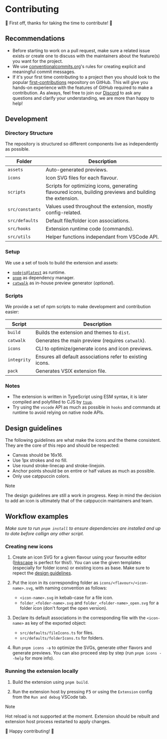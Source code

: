# Contributing

🎉 First off, thanks for taking the time to contribute! 🎉

## Recommendations

- Before starting to work on a pull request, make sure a related issue exists or create one to discuss with the maintainers about the feature(s) you want for the project.
- We use [conventionalcommits.org](https://www.conventionalcommits.org/en/v1.0.0/)'s rules for creating explicit and meaningful commit messages.
- If it's your first time contributing to a project then you should look to the popular [first-contributions](https://github.com/firstcontributions/first-contributions) repository on GitHub. This will give you hands-on experience with the features of GitHub required to make a contribution. As always, feel free to join our [Discord](https://discord.com/servers/catppuccin-907385605422448742) to ask any questions and clarify your understanding, we are more than happy to help!

## Development

### Directory Structure

The repository is structured so different components live as independently as possible.

| Folder | Description |
|---|---|
| `assets` | Auto-generated previews. |
| `icons` | Icon SVG files for each flavour. |
| `scripts` | Scripts for optimizing icons, generating flavoured icons, building previews and building the extension. |
| `src/constants` | Values used throughout the extension, mostly config-related. |
| `src/defaults` | Default file/folder icon associations. |
| `src/hooks` | Extension runtime code (commands). |
| `src/utils` | Helper functions independant from VSCode API. |

### Setup

We use a set of tools to build the extension and assets:

- [`nodejs@latest`](https://nodejs.org/en) as runtime.
- [`pnpm`](http://pnpm.io) as dependency manager.
- [`catwalk`](https://github.com/catppuccin/toolbox/tree/main/catwalk) as in-house preview generator (_optional_).

### Scripts

We provide a set of npm scripts to make development and contribution easier:

| Script | Description |
|---|---|
| `build` | Builds the extension and themes to `dist`. |
| `catwalk` | Generates the main preview (requires `catwalk`). |
| `icons` | CLI to optimize/generate icons and icon previews. |
| `integrity` | Ensures all default associations refer to existing icons. |
| `pack` | Generates VSIX extension file. |

### Notes

- The extension is written in TypeScript using ESM syntax, it is later compiled and polyfilled to CJS by [`tsup`](https://tsup.egoist.dev/).
- Try using the `vscode` API as much as possible in `hooks` and commands at runtime to avoid relying on native node APIs.

## Design guidelines

The following guidelines are what make the icons and the theme consistent. They are the core of this repo and should be respected:

- Canvas should be 16x16.
- Use 1px strokes and no fill.
- Use round stroke-linecap and stroke-linejoin.
- Anchor points should be on entire or half values as much as possible.
- Only use catppuccin colors.

> [!NOTE]
> The design guidelines are still a work in progress. Keep in mind the decision to add an icon is ultimately that of the catppuccin maintainers and team.

## Workflow examples

_Make sure to run `pnpm install` to ensure dependencies are installed and up to date before callign any other script._

### Creating new icons

1. Create an icon SVG for a given flavour using your favourite editor ([Inkscape](https://inkscape.org/) is perfect for this!). You can use the given templates (especially for folder icons) or existing icons as base. Make sure to repect the [design guidelines](#design-guidelines).

2. Put the icon in its corresponding folder as `icons/<flavour>/<icon-name>.svg`, with naming convention as follows:
    - `<icon-name>.svg` in kebab-case for a file icon.
    - `folder_<folder-name>.svg` and `folder_<folder-name>_open.svg` for a folder icon (don't forget the open version).

3. Declare its default associations in the corresponding file with the `<icon-name>` as key of the exported object:
    - `src/defaults/fileIcons.ts` for files.
    - `src/defaults/folderIcons.ts` for folders.

4. Run `pnpm icons -a` to optimize the SVGs, generate other flavors and generate previews. You can also proceed step by step (run `pnpm icons --help` for more info).

### Running the extension locally

1. Build the extension using `pnpm build`.

2. Run the extension host by pressing <kbd>F5</kbd> or using the `Extension` config from the `Run and debug` VSCode tab.

> [!NOTE]
> Hot reload is not supported at the moment. Extension should be rebuilt and extension host process restarted to apply changes.

🎉 Happy contributing! 🎉
